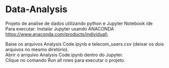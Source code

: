 # Data-Analysis
Projeto de analise de dados utilizando python e Jupyter Notebook ide \
Para executar: Instalar Jupyter usando ANACONDA \
https://www.anaconda.com/products/individual\

Baixe os arquivos Analysis Code.ipynb e telecom_users.csv (deixar os dois arquivos no mesmo diretório). \
Abrir o arrquivo Analysis Code.ipynb dentro do Jupyter. \
Clique no comando Run all rows para executar o projeto.
